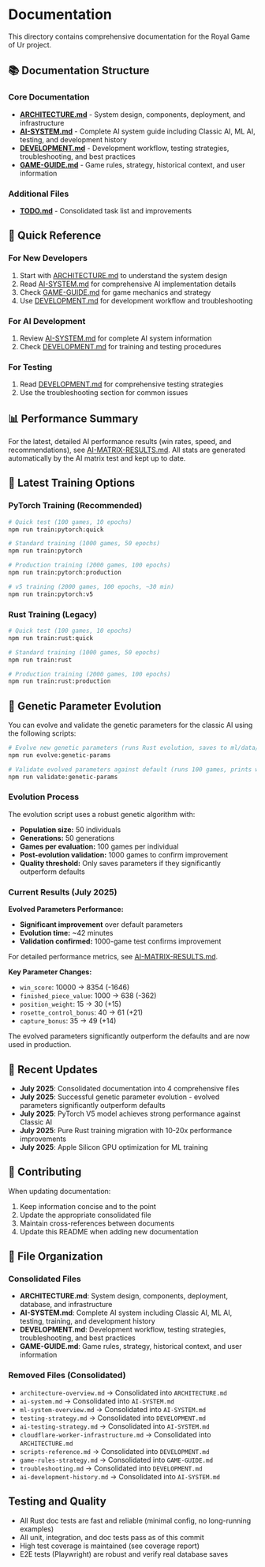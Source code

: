 # Documentation

This directory contains comprehensive documentation for the Royal Game of Ur project.

## 📚 Documentation Structure

### Core Documentation

- **[ARCHITECTURE.md](./ARCHITECTURE.md)** - System design, components, deployment, and infrastructure
- **[AI-SYSTEM.md](./AI-SYSTEM.md)** - Complete AI system guide including Classic AI, ML AI, testing, and development history
- **[DEVELOPMENT.md](./DEVELOPMENT.md)** - Development workflow, testing strategies, troubleshooting, and best practices
- **[GAME-GUIDE.md](./GAME-GUIDE.md)** - Game rules, strategy, historical context, and user information

### Additional Files

- **[TODO.md](./TODO.md)** - Consolidated task list and improvements

## 🎯 Quick Reference

### For New Developers

1. Start with [ARCHITECTURE.md](./ARCHITECTURE.md) to understand the system design
2. Read [AI-SYSTEM.md](./AI-SYSTEM.md) for comprehensive AI implementation details
3. Check [GAME-GUIDE.md](./GAME-GUIDE.md) for game mechanics and strategy
4. Use [DEVELOPMENT.md](./DEVELOPMENT.md) for development workflow and troubleshooting

### For AI Development

1. Review [AI-SYSTEM.md](./AI-SYSTEM.md) for complete AI system information
2. Check [DEVELOPMENT.md](./DEVELOPMENT.md) for training and testing procedures

### For Testing

1. Read [DEVELOPMENT.md](./DEVELOPMENT.md) for comprehensive testing strategies
2. Use the troubleshooting section for common issues

## 📊 Performance Summary

For the latest, detailed AI performance results (win rates, speed, and recommendations), see [AI-MATRIX-RESULTS.md](./AI-MATRIX-RESULTS.md). All stats are generated automatically by the AI matrix test and kept up to date.

## 🚀 Latest Training Options

### PyTorch Training (Recommended)

```bash
# Quick test (100 games, 10 epochs)
npm run train:pytorch:quick

# Standard training (1000 games, 50 epochs)
npm run train:pytorch

# Production training (2000 games, 100 epochs)
npm run train:pytorch:production

# v5 training (2000 games, 100 epochs, ~30 min)
npm run train:pytorch:v5
```

### Rust Training (Legacy)

```bash
# Quick test (100 games, 10 epochs)
npm run train:rust:quick

# Standard training (1000 games, 50 epochs)
npm run train:rust

# Production training (2000 games, 100 epochs)
npm run train:rust:production
```

## 🧬 Genetic Parameter Evolution

You can evolve and validate the genetic parameters for the classic AI using the following scripts:

```bash
# Evolve new genetic parameters (runs Rust evolution, saves to ml/data/genetic_params/evolved.json)
npm run evolve:genetic-params

# Validate evolved parameters against default (runs 100 games, prints win rates)
npm run validate:genetic-params
```

### Evolution Process

The evolution script uses a robust genetic algorithm with:

- **Population size:** 50 individuals
- **Generations:** 50 generations
- **Games per evaluation:** 100 games per individual
- **Post-evolution validation:** 1000 games to confirm improvement
- **Quality threshold:** Only saves parameters if they significantly outperform defaults

### Current Results (July 2025)

**Evolved Parameters Performance:**

- **Significant improvement** over default parameters
- **Evolution time:** ~42 minutes
- **Validation confirmed:** 1000-game test confirms improvement

For detailed performance metrics, see [AI-MATRIX-RESULTS.md](./AI-MATRIX-RESULTS.md).

**Key Parameter Changes:**

- `win_score`: 10000 → 8354 (-1646)
- `finished_piece_value`: 1000 → 638 (-362)
- `position_weight`: 15 → 30 (+15)
- `rosette_control_bonus`: 40 → 61 (+21)
- `capture_bonus`: 35 → 49 (+14)

The evolved parameters significantly outperform the defaults and are now used in production.

## 🔄 Recent Updates

- **July 2025**: Consolidated documentation into 4 comprehensive files
- **July 2025**: Successful genetic parameter evolution - evolved parameters significantly outperform defaults
- **July 2025**: PyTorch V5 model achieves strong performance against Classic AI
- **July 2025**: Pure Rust training migration with 10-20x performance improvements
- **July 2025**: Apple Silicon GPU optimization for ML training

## 📝 Contributing

When updating documentation:

1. Keep information concise and to the point
2. Update the appropriate consolidated file
3. Maintain cross-references between documents
4. Update this README when adding new documentation

## 📁 File Organization

### Consolidated Files

- **ARCHITECTURE.md**: System design, components, deployment, database, and infrastructure
- **AI-SYSTEM.md**: Complete AI system including Classic AI, ML AI, testing, training, and development history
- **DEVELOPMENT.md**: Development workflow, testing strategies, troubleshooting, and best practices
- **GAME-GUIDE.md**: Game rules, strategy, historical context, and user information

### Removed Files (Consolidated)

- `architecture-overview.md` → Consolidated into `ARCHITECTURE.md`
- `ai-system.md` → Consolidated into `AI-SYSTEM.md`
- `ml-system-overview.md` → Consolidated into `AI-SYSTEM.md`
- `testing-strategy.md` → Consolidated into `DEVELOPMENT.md`
- `ai-testing-strategy.md` → Consolidated into `AI-SYSTEM.md`
- `cloudflare-worker-infrastructure.md` → Consolidated into `ARCHITECTURE.md`
- `scripts-reference.md` → Consolidated into `DEVELOPMENT.md`
- `game-rules-strategy.md` → Consolidated into `GAME-GUIDE.md`
- `troubleshooting.md` → Consolidated into `DEVELOPMENT.md`
- `ai-development-history.md` → Consolidated into `AI-SYSTEM.md`

## Testing and Quality

- All Rust doc tests are fast and reliable (minimal config, no long-running examples)
- All unit, integration, and doc tests pass as of this commit
- High test coverage is maintained (see coverage report)
- E2E tests (Playwright) are robust and verify real database saves
